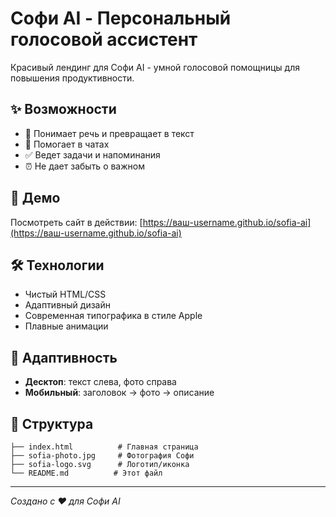 # Софи AI - Персональный голосовой ассистент

Красивый лендинг для Софи AI - умной голосовой помощницы для повышения продуктивности.

## ✨ Возможности

- 🎤 Понимает речь и превращает в текст
- 💬 Помогает в чатах
- ✅ Ведет задачи и напоминания
- ⏰ Не дает забыть о важном

## 🚀 Демо

Посмотреть сайт в действии: [https://ваш-username.github.io/sofia-ai](https://ваш-username.github.io/sofia-ai)

## 🛠 Технологии

- Чистый HTML/CSS
- Адаптивный дизайн
- Современная типографика в стиле Apple
- Плавные анимации

## 📱 Адаптивность

- **Десктоп**: текст слева, фото справа
- **Мобильный**: заголовок → фото → описание

## 📄 Структура

```
├── index.html          # Главная страница
├── sofia-photo.jpg     # Фотография Софи
├── sofia-logo.svg      # Логотип/иконка
└── README.md          # Этот файл
```

---

*Создано с ❤️ для Софи AI*
